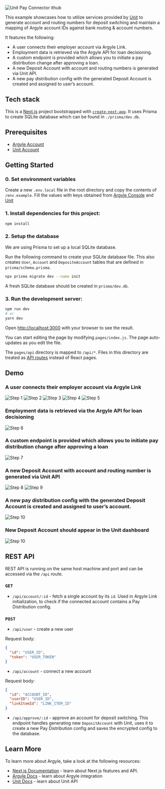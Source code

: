 ![Unit Pay Connector ithub](https://user-images.githubusercontent.com/18395671/187649789-166de350-dad9-4a58-ace1-8064bd21fba3.png)

This example showcases how to utilize services provided by [Unit](https://www.unit.co/) to generate account and routing numbers for deposit switching and maintain a mapping of Argyle account IDs against bank routing & account numbers.

It features the following:

- A user connects their employer account via Argyle Link.
- Employment data is retrieved via the Argyle API for loan decisioning.
- A custom endpoint is provided which allows you to initiate a pay distribution change after approving a loan.
- A new Deposit Account with account and routing numbers is generated via Unit API.
- A new pay distribution config with the generated Deposit Account is created and assigned to user’s account.

## Tech stack

This is a [Next.js](https://nextjs.org/) project bootstrapped with [`create-next-app`](https://github.com/vercel/next.js/tree/canary/packages/create-next-app). It uses Prisma to create SQLite database which can be found in `./prisma/dev.db`.

## Prerequisites

- [Argyle Account](https://console.argyle.com/sign-up)
- [Unit Account](https://www.unit.co/)

## Getting Started

### 0. Set environment variables

Create a new `.env.local` file in the root directory and copy the contents of `/env.example`. Fill the values with keys obtained from [Argyle Console](https://console.argyle.com/api-keys) and [Unit](https://app.s.unit.sh/api-tokens)

### 1. Install dependencies for this project:

```bash
npm install
```

### 2. Setup the database

We are using Prisma to set up a local SQLite database.

Run the following command to create your SQLite database file. This also creates `User`, `Account` and `DepositeAccount` tables that are defined in `prisma/schema.prisma`.

```bash
npx prisma migrate dev --name init
```

A fresh SQLite database should be created in `prisma/dev.db`.

### 3. Run the development server:

```bash
npm run dev
# or
yarn dev
```

Open [http://localhost:3000](http://localhost:3000) with your browser to see the result.

You can start editing the page by modifying `pages/index.js`. The page auto-updates as you edit the file.

The `pages/api` directory is mapped to `/api/*`. Files in this directory are treated as [API routes](https://nextjs.org/docs/api-routes/introduction) instead of React pages.

## Demo

### A user connects their employer account via Argyle Link

![Step 1](./assets/001.png)
![Step 2](./assets/002.png)
![Step 3](./assets/003.png)
![Step 4](./assets/004.png)
![Step 5](./assets/005.png)

### Employment data is retrieved via the Argyle API for loan decisioning

![Step 6](./assets/006.png)

### A custom endpoint is provided which allows you to initiate pay distribution change after approving a loan

![Step 7](./assets/007.png)

### A new Deposit Account with account and routing number is generated via Unit API

![Step 8](./assets/008.png)
![Step 9](./assets/009.png)

### A new pay distribution config with the generated Deposit Account is created and assigned to user’s account.

![Step 10](./assets/010.png)

### New Deposit Account should appear in the Unit dashboard

![Step 10](./assets/011.png)

## REST API

REST API is running on the same host machine and port and can be accessed via the `/api` route.

### `GET`

- `/api/account/:id` - fetch a single account by its `id`. Used in Argyle Link initialization, to check if the connected account contains a Pay Distribution config.

### `POST`

- `/api/user` - create a new user

Request body:

```json
{
  "id": "USER_ID",
  "token": "USER_TOKEN"
}
```

- `/api/account` - connect a new account

Request body:

```json
{
  "id": "ACCOUNT_ID",
  "userID": "USER_ID",
  "linkItemId": "LINK_ITEM_ID"
}
```

- `/api/approve/:id` - approve an account for deposit switching. This endpoint handles generating new `DepositAccount` with Unit, uses it to create a new Pay Distribution config and saves the encrypted config to the database.

## Learn More

To learn more about Argyle, take a look at the following resources:

- [Next.js Documentation](https://nextjs.org/docs) - learn about Next.js features and API.
- [Argyle Docs](https://argyle.com/docs) - learn about Argyle integration
- [Unit Docs](https://docs.unit.co/) - learn about Unit API
